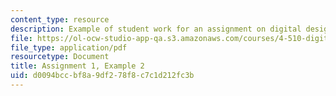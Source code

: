 ```yaml
---
content_type: resource
description: Example of student work for an assignment on digital design and fabrication.
file: https://ol-ocw-studio-app-qa.s3.amazonaws.com/courses/4-510-digital-design-fabrication-fall-2008/d0094bccbf8a9df278f8c7c1d212fc3b_assn1_example2.pdf
file_type: application/pdf
resourcetype: Document
title: Assignment 1, Example 2
uid: d0094bcc-bf8a-9df2-78f8-c7c1d212fc3b
---
```

